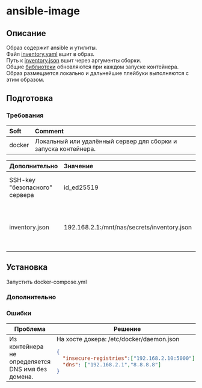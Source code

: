 # ansible-image
## Описание
Образ содержит ansible и утилиты.  
Файл [inventory.yaml]() вшит в образ.  
Путь к [inventory.json]() вшит через аргументы сборки.  
Общие [библиотеки](https://github.com/FZEN475/ansible-library.git) обновляются при каждом запуске контейнера.  
Образ размещается локально и дальнейшие плейбуки выполняются с этим образом.  

## Подготовка
### Требования
| Soft   | Comment                                                         |
|:-------|:----------------------------------------------------------------|
| docker | Локальный или удалённый сервер для сборки и запуска контейнера. | 

| Дополнительно                 | Значение                                    | Comment                                                            |
|:------------------------------|:--------------------------------------------|:-------------------------------------------------------------------|
| SSH-key "безопасного" сервера | id_ed25519                                  | Нужно поместить в контейнер как секрет                             |
| inventory.json                | 192.168.2.1:/mnt/nas/secrets/inventory.json | По этому пути должен лежать inventory.json полученный из terraform |

## Установка
Запустить docker-compose.yml

### Дополнительно



### Ошибки

<!DOCTYPE html>
<table>
  <thead>
    <tr>
      <th>Проблема</th>
      <th>Решение</th>
    </tr>
  </thead>
  <tr>
      <td>Из контейнера не определяется DNS имя без домена.</td>
      <td>
На хосте докера:  
/etc/docker/daemon.json

```json
{
  "insecure-registries":["192.168.2.10:5000"],
  "dns": ["192.168.2.1","8.8.8.8"]
}
```
</td>
  </tr>
  <tr>
  </tr>
</table>